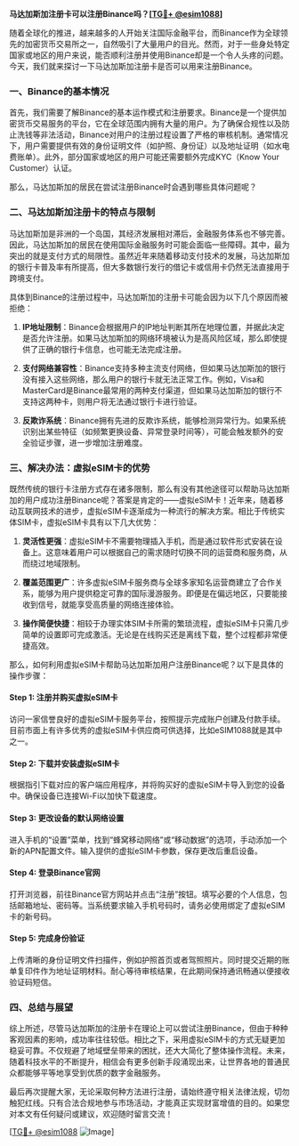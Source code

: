 **马达加斯加注册卡可以注册Binance吗？[[TG💪+ @esim1088](https://t.me/s/esim1088)]**

随着全球化的推进，越来越多的人开始关注国际金融平台，而Binance作为全球领先的加密货币交易所之一，自然吸引了大量用户的目光。然而，对于一些身处特定国家或地区的用户来说，能否顺利注册并使用Binance却是一个令人头疼的问题。今天，我们就来探讨一下马达加斯加注册卡是否可以用来注册Binance。

### 一、Binance的基本情况

首先，我们需要了解Binance的基本运作模式和注册要求。Binance是一个提供加密货币交易服务的平台，它在全球范围内拥有大量的用户。为了确保合规性以及防止洗钱等非法活动，Binance对用户的注册过程设置了严格的审核机制。通常情况下，用户需要提供有效的身份证明文件（如护照、身份证）以及地址证明（如水电费账单）。此外，部分国家或地区的用户可能还需要额外完成KYC（Know Your Customer）认证。

那么，马达加斯加的居民在尝试注册Binance时会遇到哪些具体问题呢？

### 二、马达加斯加注册卡的特点与限制

马达加斯加是非洲的一个岛国，其经济发展相对滞后，金融服务体系也不够完善。因此，马达加斯加的居民在使用国际金融服务时可能会面临一些障碍。其中，最为突出的就是支付方式的局限性。虽然近年来随着移动支付技术的发展，马达加斯加的银行卡普及率有所提高，但大多数银行发行的借记卡或信用卡仍然无法直接用于跨境支付。

具体到Binance的注册过程中，马达加斯加的注册卡可能会因为以下几个原因而被拒绝：

1. **IP地址限制**：Binance会根据用户的IP地址判断其所在地理位置，并据此决定是否允许注册。如果马达加斯加的网络环境被认为是高风险区域，那么即使提供了正确的银行卡信息，也可能无法完成注册。
   
2. **支付网络兼容性**：Binance支持多种主流支付网络，但如果马达加斯加的银行没有接入这些网络，那么用户的银行卡就无法正常工作。例如，Visa和MasterCard是Binance最常用的两种支付渠道，但如果马达加斯加的银行不支持这两种卡，则用户将无法通过银行卡进行验证。

3. **反欺诈系统**：Binance拥有先进的反欺诈系统，能够检测异常行为。如果系统识别出某些特征（如频繁更换设备、异常登录时间等），可能会触发额外的安全验证步骤，进一步增加注册难度。

### 三、解决办法：虚拟eSIM卡的优势

既然传统的银行卡注册方式存在诸多限制，那么有没有其他途径可以帮助马达加斯加的用户成功注册Binance呢？答案是肯定的——虚拟eSIM卡！近年来，随着移动互联网技术的进步，虚拟eSIM卡逐渐成为一种流行的解决方案。相比于传统实体SIM卡，虚拟eSIM卡具有以下几大优势：

1. **灵活性更强**：虚拟eSIM卡不需要物理插入手机，而是通过软件形式安装在设备上。这意味着用户可以根据自己的需求随时切换不同的运营商和服务商，从而绕过地域限制。

2. **覆盖范围更广**：许多虚拟eSIM卡服务商与全球多家知名运营商建立了合作关系，能够为用户提供稳定可靠的国际漫游服务。即便是在偏远地区，只要能接收到信号，就能享受高质量的网络连接体验。

3. **操作简便快捷**：相较于办理实体SIM卡所需的繁琐流程，虚拟eSIM卡只需几步简单的设置即可完成激活。无论是在线购买还是离线下载，整个过程都非常便捷高效。

那么，如何利用虚拟eSIM卡帮助马达加斯加用户注册Binance呢？以下是具体的操作步骤：

#### Step 1: 注册并购买虚拟eSIM卡
访问一家信誉良好的虚拟eSIM卡服务平台，按照提示完成账户创建及付款手续。目前市面上有许多优秀的虚拟eSIM卡供应商可供选择，比如eSIM1088就是其中之一。

#### Step 2: 下载并安装虚拟eSIM卡
根据指引下载对应的客户端应用程序，并将购买好的虚拟eSIM卡导入到您的设备中。确保设备已连接Wi-Fi以加快下载速度。

#### Step 3: 更改设备的默认网络设置
进入手机的“设置”菜单，找到“蜂窝移动网络”或“移动数据”的选项，手动添加一个新的APN配置文件。输入提供的虚拟eSIM卡参数，保存更改后重启设备。

#### Step 4: 登录Binance官网
打开浏览器，前往Binance官方网站并点击“注册”按钮。填写必要的个人信息，包括邮箱地址、密码等。当系统要求输入手机号码时，请务必使用绑定了虚拟eSIM卡的新号码。

#### Step 5: 完成身份验证
上传清晰的身份证明文件扫描件，例如护照首页或者驾照照片。同时提交近期的账单复印件作为地址证明材料。耐心等待审核结果，在此期间保持通讯畅通以便接收验证码短信。

### 四、总结与展望

综上所述，尽管马达加斯加的注册卡在理论上可以尝试注册Binance，但由于种种客观因素的影响，成功率往往较低。相比之下，采用虚拟eSIM卡的方式无疑更加稳妥可靠。不仅规避了地域壁垒带来的困扰，还大大简化了整体操作流程。未来，随着科技水平的不断提升，相信会有更多创新手段涌现出来，让世界各地的普通民众都能够平等地享受到优质的数字金融服务。

最后再次提醒大家，无论采取何种方法进行注册，请始终遵守相关法律法规，切勿触犯红线。只有合法合规地参与市场活动，才能真正实现财富增值的目的。如果您对本文有任何疑问或建议，欢迎随时留言交流！

[[TG💪+ @esim1088](https://t.me/s/esim1088) ![Image](https://i.postimg.cc/4NQfJmqS/Snipaste-2025-05-13-00-14-12.png)]
